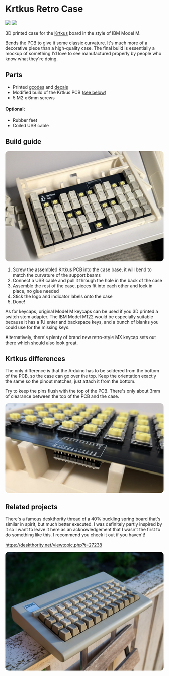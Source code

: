 # Krtkus Retro Case

[![](https://img.shields.io/badge/Printables-Krtkus%20Retro%20Case-orange?logo=printables)](https://www.printables.com/model)
[![](https://img.shields.io/badge/GitHub-Krtkus-blue?logo=github)](https://github.com/swift502/Krtkus)

3D printed case for the [Krtkus](https://github.com/swift502/Krtkus) board in the style of IBM Model M.

Bends the PCB to give it some classic curvature. It's much more of a decorative piece than a high-quality case. The final build is essentially a mockup of something I'd love to see manufactured properly by people who know what they're doing.

## Parts

- Printed [gcodes](gcode/) and [decals](decals/)
- Modified build of the Krtkus PCB ([see below](#krtkus-differences))
- 5 M2 x 6mm screws

#### Optional:

- Rubber feet
- Coiled USB cable

## Build guide

![](images/build.webp)

1. Screw the assembled Krtkus PCB into the case base, it will bend to match the curvature of the support beams
2. Connect a USB cable and pull it through the hole in the back of the case
3. Assemble the rest of the case, pieces fit into each other and lock in place, no glue needed
4. Stick the logo and indicator labels onto the case
5. Done!

As for keycaps, original Model M keycaps can be used if you 3D printed a switch stem adapter. The IBM Model M122 would be especially suitable because it has a 1U enter and backspace keys, and a bunch of blanks you could use for the missing keys.

Alternatively, there's plenty of brand new retro-style MX keycap sets out there which should also look great.

## Krtkus differences

The only difference is that the Arduino has to be soldered from the bottom of the PCB, so the case can go over the top. Keep the orientation exactly the same so the pinout matches, just attach it from the bottom.

Try to keep the pins flush with the top of the PCB. There's only about 3mm of clearance between the top of the PCB and the case.

![](images/build_mod.webp)


## Related projects

There's a famous deskthority thread of a 40% buckling spring board that's similar in spirit, but much better executed. I was definitely partly inspired by it so I want to leave it here as an acknowledgement that I wasn't the first to do something like this. I recommend you check it out if you haven't!

https://deskthority.net/viewtopic.php?t=27238

![](images/buckling_40.webp)